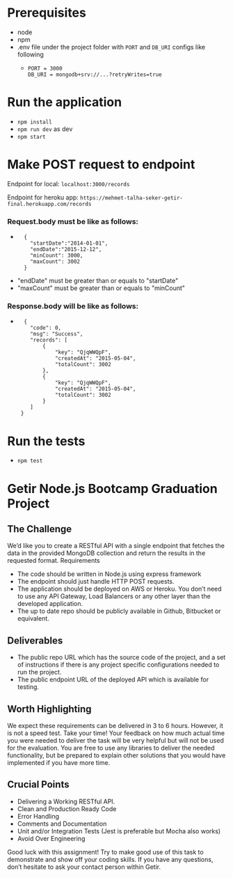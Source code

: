 # Prerequisites
- node
- npm
- .env file under the project folder with `PORT` and `DB_URI` configs like following
  - ```
    PORT = 3000
    DB_URI = mongodb+srv://...?retryWrites=true
    ```
# Run the application
- ``npm install``
- ``npm run dev`` as dev
- ``npm start`` 

# Make POST request to endpoint
Endpoint for local: ``localhost:3000/records``

Endpoint for heroku app: ``https://mehmet-talha-seker-getir-final.herokuapp.com/records`` 

### Request.body must be like as follows:
- ```
    {
      "startDate":"2014-01-01",
      "endDate":"2015-12-12",
      "minCount": 3000,
      "maxCount": 3002
    }
  ```
- "endDate" must be greater than or equals to "startDate"
- "maxCount" must be greater than or equals to "minCount"

### Response.body will be like as follows:
- ```
    {
      "code": 0,
      "msg": "Success",
      "records": [
          {
              "key": "QjqWWQpF",
              "createdAt": "2015-05-04",
              "totalCount": 3002
          },
          {
              "key": "QjqWWQpF",
              "createdAt": "2015-05-04",
              "totalCount": 3002
          }
      ]
   }
  ```

# Run the tests
- ``npm test``

# Getir Node.js Bootcamp Graduation Project
## The Challenge
We’d like you to create a RESTful API with a single endpoint that fetches the data in the provided MongoDB collection and return the results in the requested format.
Requirements
- The code should be written in Node.js using express framework
- The endpoint should just handle HTTP POST requests.
- The application should be deployed on AWS or Heroku. You don’t need to use any API Gateway, Load Balancers or any other layer than the developed application.
- The up to date repo should be publicly available in Github, Bitbucket or equivalent.

## Deliverables
- The public repo URL which has the source code of the project, and a set of instructions if there is any project specific configurations needed to run the project.
- The public endpoint URL of the deployed API which is available for testing.

## Worth Highlighting
We expect these requirements can be delivered in 3 to 6 hours. However, it is not a speed test. Take your time! Your feedback on how much actual time you were needed to deliver the task will be very helpful but will not be used for the evaluation.
You are free to use any libraries to deliver the needed functionality, but be prepared to explain other solutions that you would have implemented if you have more time.

## Crucial Points
- Delivering a Working RESTful API.
- Clean and Production Ready Code
- Error Handling
- Comments and Documentation
- Unit and/or Integration Tests (Jest is preferable but Mocha also works)
- Avoid Over Engineering

Good luck with this assignment! Try to make good use of this task to demonstrate and show off your coding skills. If you have any questions, don’t hesitate to ask your contact person within Getir.
